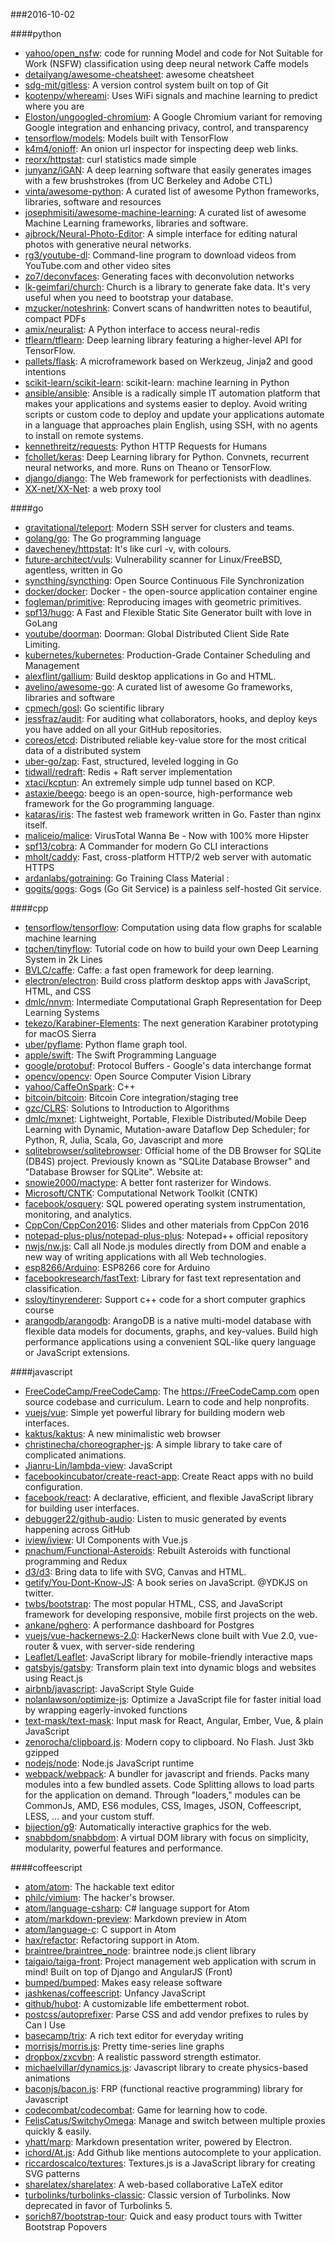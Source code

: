 ###2016-10-02

####python
* [yahoo/open_nsfw](https://github.com/yahoo/open_nsfw): code for running Model and code for Not Suitable for Work (NSFW) classification using deep neural network Caffe models
* [detailyang/awesome-cheatsheet](https://github.com/detailyang/awesome-cheatsheet):  awesome cheatsheet
* [sdg-mit/gitless](https://github.com/sdg-mit/gitless): A version control system built on top of Git
* [kootenpv/whereami](https://github.com/kootenpv/whereami): Uses WiFi signals  and machine learning to predict where you are
* [Eloston/ungoogled-chromium](https://github.com/Eloston/ungoogled-chromium): A Google Chromium variant for removing Google integration and enhancing privacy, control, and transparency
* [tensorflow/models](https://github.com/tensorflow/models): Models built with TensorFlow
* [k4m4/onioff](https://github.com/k4m4/onioff):  An onion url inspector for inspecting deep web links.
* [reorx/httpstat](https://github.com/reorx/httpstat): curl statistics made simple
* [junyanz/iGAN](https://github.com/junyanz/iGAN): A deep learning software that easily generates images with a few brushstrokes (from UC Berkeley and Adobe CTL)
* [vinta/awesome-python](https://github.com/vinta/awesome-python): A curated list of awesome Python frameworks, libraries, software and resources
* [josephmisiti/awesome-machine-learning](https://github.com/josephmisiti/awesome-machine-learning): A curated list of awesome Machine Learning frameworks, libraries and software.
* [ajbrock/Neural-Photo-Editor](https://github.com/ajbrock/Neural-Photo-Editor): A simple interface for editing natural photos with generative neural networks.
* [rg3/youtube-dl](https://github.com/rg3/youtube-dl): Command-line program to download videos from YouTube.com and other video sites
* [zo7/deconvfaces](https://github.com/zo7/deconvfaces): Generating faces with deconvolution networks
* [lk-geimfari/church](https://github.com/lk-geimfari/church): Church is a library to generate fake data. It's very useful when you need to bootstrap your database.
* [mzucker/noteshrink](https://github.com/mzucker/noteshrink): Convert scans of handwritten notes to beautiful, compact PDFs
* [amix/neuralist](https://github.com/amix/neuralist): A Python interface to access neural-redis
* [tflearn/tflearn](https://github.com/tflearn/tflearn): Deep learning library featuring a higher-level API for TensorFlow.
* [pallets/flask](https://github.com/pallets/flask): A microframework based on Werkzeug, Jinja2 and good intentions
* [scikit-learn/scikit-learn](https://github.com/scikit-learn/scikit-learn): scikit-learn: machine learning in Python
* [ansible/ansible](https://github.com/ansible/ansible): Ansible is a radically simple IT automation platform that makes your applications and systems easier to deploy. Avoid writing scripts or custom code to deploy and update your applications automate in a language that approaches plain English, using SSH, with no agents to install on remote systems.
* [kennethreitz/requests](https://github.com/kennethreitz/requests): Python HTTP Requests for Humans
* [fchollet/keras](https://github.com/fchollet/keras): Deep Learning library for Python. Convnets, recurrent neural networks, and more. Runs on Theano or TensorFlow.
* [django/django](https://github.com/django/django): The Web framework for perfectionists with deadlines.
* [XX-net/XX-Net](https://github.com/XX-net/XX-Net): a web proxy tool

####go
* [gravitational/teleport](https://github.com/gravitational/teleport): Modern SSH server for clusters and teams.
* [golang/go](https://github.com/golang/go): The Go programming language
* [davecheney/httpstat](https://github.com/davecheney/httpstat): It's like curl -v, with colours.
* [future-architect/vuls](https://github.com/future-architect/vuls): Vulnerability scanner for Linux/FreeBSD, agentless, written in Go
* [syncthing/syncthing](https://github.com/syncthing/syncthing): Open Source Continuous File Synchronization
* [docker/docker](https://github.com/docker/docker): Docker - the open-source application container engine
* [fogleman/primitive](https://github.com/fogleman/primitive): Reproducing images with geometric primitives.
* [spf13/hugo](https://github.com/spf13/hugo): A Fast and Flexible Static Site Generator built with love in GoLang
* [youtube/doorman](https://github.com/youtube/doorman): Doorman: Global Distributed Client Side Rate Limiting.
* [kubernetes/kubernetes](https://github.com/kubernetes/kubernetes): Production-Grade Container Scheduling and Management
* [alexflint/gallium](https://github.com/alexflint/gallium): Build desktop applications in Go and HTML.
* [avelino/awesome-go](https://github.com/avelino/awesome-go): A curated list of awesome Go frameworks, libraries and software
* [cpmech/gosl](https://github.com/cpmech/gosl): Go scientific library
* [jessfraz/audit](https://github.com/jessfraz/audit): For auditing what collaborators, hooks, and deploy keys you have added on all your GitHub repositories.
* [coreos/etcd](https://github.com/coreos/etcd): Distributed reliable key-value store for the most critical data of a distributed system
* [uber-go/zap](https://github.com/uber-go/zap): Fast, structured, leveled logging in Go
* [tidwall/redraft](https://github.com/tidwall/redraft): Redis + Raft server implementation
* [xtaci/kcptun](https://github.com/xtaci/kcptun): An extremely simple udp tunnel based on KCP.
* [astaxie/beego](https://github.com/astaxie/beego): beego is an open-source, high-performance web framework for the Go programming language.
* [kataras/iris](https://github.com/kataras/iris): The fastest web framework written in Go. Faster than nginx itself.
* [maliceio/malice](https://github.com/maliceio/malice): VirusTotal Wanna Be - Now with 100% more Hipster
* [spf13/cobra](https://github.com/spf13/cobra): A Commander for modern Go CLI interactions
* [mholt/caddy](https://github.com/mholt/caddy): Fast, cross-platform HTTP/2 web server with automatic HTTPS
* [ardanlabs/gotraining](https://github.com/ardanlabs/gotraining): Go Training Class Material :
* [gogits/gogs](https://github.com/gogits/gogs): Gogs (Go Git Service) is a painless self-hosted Git service.

####cpp
* [tensorflow/tensorflow](https://github.com/tensorflow/tensorflow): Computation using data flow graphs for scalable machine learning
* [tqchen/tinyflow](https://github.com/tqchen/tinyflow): Tutorial code on how to build your own Deep Learning System in 2k Lines
* [BVLC/caffe](https://github.com/BVLC/caffe): Caffe: a fast open framework for deep learning.
* [electron/electron](https://github.com/electron/electron): Build cross platform desktop apps with JavaScript, HTML, and CSS
* [dmlc/nnvm](https://github.com/dmlc/nnvm): Intermediate Computational Graph Representation for Deep Learning Systems
* [tekezo/Karabiner-Elements](https://github.com/tekezo/Karabiner-Elements): The next generation Karabiner prototyping for macOS Sierra
* [uber/pyflame](https://github.com/uber/pyflame): Python flame graph tool.
* [apple/swift](https://github.com/apple/swift): The Swift Programming Language
* [google/protobuf](https://github.com/google/protobuf): Protocol Buffers - Google's data interchange format
* [opencv/opencv](https://github.com/opencv/opencv): Open Source Computer Vision Library
* [yahoo/CaffeOnSpark](https://github.com/yahoo/CaffeOnSpark): C++
* [bitcoin/bitcoin](https://github.com/bitcoin/bitcoin): Bitcoin Core integration/staging tree
* [gzc/CLRS](https://github.com/gzc/CLRS): Solutions to Introduction to Algorithms
* [dmlc/mxnet](https://github.com/dmlc/mxnet): Lightweight, Portable, Flexible Distributed/Mobile Deep Learning with Dynamic, Mutation-aware Dataflow Dep Scheduler; for Python, R, Julia, Scala, Go, Javascript and more
* [sqlitebrowser/sqlitebrowser](https://github.com/sqlitebrowser/sqlitebrowser): Official home of the DB Browser for SQLite (DB4S) project. Previously known as "SQLite Database Browser" and "Database Browser for SQLite". Website at:
* [snowie2000/mactype](https://github.com/snowie2000/mactype): A better font rasterizer for Windows.
* [Microsoft/CNTK](https://github.com/Microsoft/CNTK): Computational Network Toolkit (CNTK)
* [facebook/osquery](https://github.com/facebook/osquery): SQL powered operating system instrumentation, monitoring, and analytics.
* [CppCon/CppCon2016](https://github.com/CppCon/CppCon2016): Slides and other materials from CppCon 2016
* [notepad-plus-plus/notepad-plus-plus](https://github.com/notepad-plus-plus/notepad-plus-plus): Notepad++ official repository
* [nwjs/nw.js](https://github.com/nwjs/nw.js): Call all Node.js modules directly from DOM and enable a new way of writing applications with all Web technologies.
* [esp8266/Arduino](https://github.com/esp8266/Arduino): ESP8266 core for Arduino
* [facebookresearch/fastText](https://github.com/facebookresearch/fastText): Library for fast text representation and classification.
* [ssloy/tinyrenderer](https://github.com/ssloy/tinyrenderer): Support c++ code for a short computer graphics course
* [arangodb/arangodb](https://github.com/arangodb/arangodb): ArangoDB is a native multi-model database with flexible data models for documents, graphs, and key-values. Build high performance applications using a convenient SQL-like query language or JavaScript extensions.

####javascript
* [FreeCodeCamp/FreeCodeCamp](https://github.com/FreeCodeCamp/FreeCodeCamp): The https://FreeCodeCamp.com open source codebase and curriculum. Learn to code and help nonprofits.
* [vuejs/vue](https://github.com/vuejs/vue): Simple yet powerful library for building modern web interfaces.
* [kaktus/kaktus](https://github.com/kaktus/kaktus): A new minimalistic web browser
* [christinecha/choreographer-js](https://github.com/christinecha/choreographer-js): A simple library to take care of complicated animations.
* [Jianru-Lin/lambda-view](https://github.com/Jianru-Lin/lambda-view):  JavaScript 
* [facebookincubator/create-react-app](https://github.com/facebookincubator/create-react-app): Create React apps with no build configuration.
* [facebook/react](https://github.com/facebook/react): A declarative, efficient, and flexible JavaScript library for building user interfaces.
* [debugger22/github-audio](https://github.com/debugger22/github-audio): Listen to music generated by events happening across GitHub 
* [iview/iview](https://github.com/iview/iview): UI Components with Vue.js
* [pnachum/Functional-Asteroids](https://github.com/pnachum/Functional-Asteroids): Rebuilt Asteroids with functional programming and Redux
* [d3/d3](https://github.com/d3/d3): Bring data to life with SVG, Canvas and HTML. 
* [getify/You-Dont-Know-JS](https://github.com/getify/You-Dont-Know-JS): A book series on JavaScript. @YDKJS on twitter.
* [twbs/bootstrap](https://github.com/twbs/bootstrap): The most popular HTML, CSS, and JavaScript framework for developing responsive, mobile first projects on the web.
* [ankane/pghero](https://github.com/ankane/pghero): A performance dashboard for Postgres
* [vuejs/vue-hackernews-2.0](https://github.com/vuejs/vue-hackernews-2.0): HackerNews clone built with Vue 2.0, vue-router & vuex, with server-side rendering
* [Leaflet/Leaflet](https://github.com/Leaflet/Leaflet):  JavaScript library for mobile-friendly interactive maps
* [gatsbyjs/gatsby](https://github.com/gatsbyjs/gatsby): Transform plain text into dynamic blogs and websites using React.js
* [airbnb/javascript](https://github.com/airbnb/javascript): JavaScript Style Guide
* [nolanlawson/optimize-js](https://github.com/nolanlawson/optimize-js): Optimize a JavaScript file for faster initial load by wrapping eagerly-invoked functions
* [text-mask/text-mask](https://github.com/text-mask/text-mask): Input mask for React, Angular, Ember, Vue, & plain JavaScript
* [zenorocha/clipboard.js](https://github.com/zenorocha/clipboard.js):  Modern copy to clipboard. No Flash. Just 3kb gzipped 
* [nodejs/node](https://github.com/nodejs/node): Node.js JavaScript runtime 
* [webpack/webpack](https://github.com/webpack/webpack): A bundler for javascript and friends. Packs many modules into a few bundled assets. Code Splitting allows to load parts for the application on demand. Through "loaders," modules can be CommonJs, AMD, ES6 modules, CSS, Images, JSON, Coffeescript, LESS, ... and your custom stuff.
* [bijection/g9](https://github.com/bijection/g9): Automatically interactive graphics for the web. 
* [snabbdom/snabbdom](https://github.com/snabbdom/snabbdom): A virtual DOM library with focus on simplicity, modularity, powerful features and performance.

####coffeescript
* [atom/atom](https://github.com/atom/atom): The hackable text editor
* [philc/vimium](https://github.com/philc/vimium): The hacker's browser.
* [atom/language-csharp](https://github.com/atom/language-csharp): C# language support for Atom
* [atom/markdown-preview](https://github.com/atom/markdown-preview): Markdown preview in Atom
* [atom/language-c](https://github.com/atom/language-c): C support in Atom
* [hax/refactor](https://github.com/hax/refactor): Refactoring support in Atom.
* [braintree/braintree_node](https://github.com/braintree/braintree_node): braintree node.js client library
* [taigaio/taiga-front](https://github.com/taigaio/taiga-front): Project management web application with scrum in mind! Built on top of Django and AngularJS (Front)
* [bumped/bumped](https://github.com/bumped/bumped):  Makes easy release software
* [jashkenas/coffeescript](https://github.com/jashkenas/coffeescript): Unfancy JavaScript
* [github/hubot](https://github.com/github/hubot): A customizable life embetterment robot.
* [postcss/autoprefixer](https://github.com/postcss/autoprefixer): Parse CSS and add vendor prefixes to rules by Can I Use
* [basecamp/trix](https://github.com/basecamp/trix): A rich text editor for everyday writing
* [morrisjs/morris.js](https://github.com/morrisjs/morris.js): Pretty time-series line graphs
* [dropbox/zxcvbn](https://github.com/dropbox/zxcvbn): A realistic password strength estimator.
* [michaelvillar/dynamics.js](https://github.com/michaelvillar/dynamics.js): Javascript library to create physics-based animations
* [baconjs/bacon.js](https://github.com/baconjs/bacon.js): FRP (functional reactive programming) library for Javascript
* [codecombat/codecombat](https://github.com/codecombat/codecombat): Game for learning how to code.
* [FelisCatus/SwitchyOmega](https://github.com/FelisCatus/SwitchyOmega): Manage and switch between multiple proxies quickly & easily.
* [yhatt/marp](https://github.com/yhatt/marp): Markdown presentation writer, powered by Electron.
* [ichord/At.js](https://github.com/ichord/At.js): Add Github like mentions autocomplete to your application.
* [riccardoscalco/textures](https://github.com/riccardoscalco/textures): Textures.js is a JavaScript library for creating SVG patterns
* [sharelatex/sharelatex](https://github.com/sharelatex/sharelatex): A web-based collaborative LaTeX editor
* [turbolinks/turbolinks-classic](https://github.com/turbolinks/turbolinks-classic): Classic version of Turbolinks. Now deprecated in favor of Turbolinks 5.
* [sorich87/bootstrap-tour](https://github.com/sorich87/bootstrap-tour): Quick and easy product tours with Twitter Bootstrap Popovers
